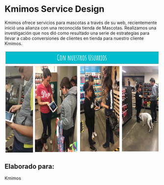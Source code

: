 # Kmimos Service Design

Kmimos ofrece servicios para mascotas a través de su web, recientemente inició una alianza con una reconocida tienda de Mascotas. Realizamos una investigación que nos dió como resultado una serie de estrategias para llevar a cabo conversiones de clientes en tienda para nuestro cliente Kmimos.


![service 1](https://github.com/rxmstrd/cdmx_2018_01_ux_kmimos/blob/master/Kmimos.jpg?raw=true)

## Elaborado para:

Kmimos

